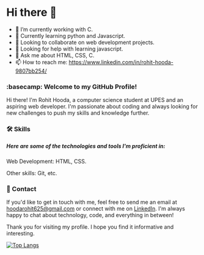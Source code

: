 # Hi there 👋

- 🔭 I’m currently working with C.
- 🌱 Currently learning python and Javascript.
- 👯 Looking to collaborate on web development projects.
- 🤔 Looking for help with learning javascript.
- 💬 Ask me about HTML, CSS, C.
- 📫 How to reach me: https://www.linkedin.com/in/rohit-hooda-9807bb254/


### :basecamp: Welcome to my GitHub Profile!

Hi there! I'm Rohit Hooda, a computer science student at UPES and an aspiring web developer. I'm passionate about coding and always looking for new challenges to push my skills and knowledge further.

### :hammer_and_wrench: Skills

##### Here are some of the technologies and tools I'm proficient in:

Web Development: HTML, CSS.

Other skills: Git, etc.

### :iphone: Contact

If you'd like to get in touch with me, feel free to send me an email at hoodarohit625@gmail.com or connect with me on [LinkedIn](https://www.linkedin.com/in/rohit-hooda-9807bb254/). I'm always happy to chat about technology, code, and everything in between!

Thank you for visiting my profile. I hope you find it informative and interesting.

[![Top Langs](https://github-readme-stats.vercel.app/api/top-langs/?username=Roh1tHooda)](https://github.com/Roh1tHooda/github-readme-stats)
